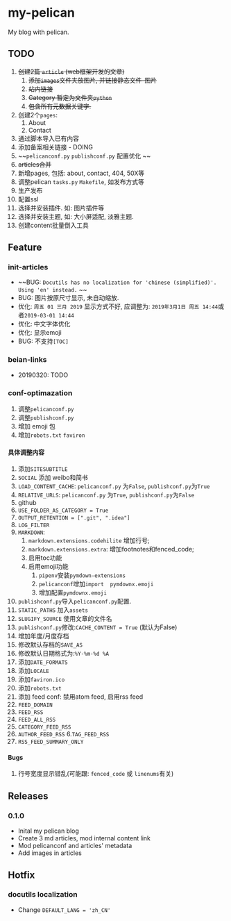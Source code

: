 # my-pelican
My blog with pelican.

## TODO

1. ~~创建2篇 `article` (web框架开发的文章)~~
   1. ~~添加`images`文件夹放图片, 并链接静态文件-图片~~
   2. ~~站内链接~~
   3. ~~Category 暂定为文件夹`python`~~
   4. ~~包含所有元数据关键字.~~
2. 创建2个`pages`:
   1. About
   2. Contact
3. 通过脚本导入已有内容
4. 添加备案相关链接 - DOING
5. ~~`pelicanconf.py` `publishconf.py` 配置优化 ~~
6. ~~articles合并~~
7. 新增pages, 包括: about, contact, 404, 50X等
8. 调整pelican `tasks.py` `Makefile`, 如发布方式等
9. 生产发布
10. 配置ssl
11. 选择并安装插件. 如: 图片插件等
12. 选择并安装主题, 如: 大小屏适配, 淡雅主题.
13. 创建content批量倒入工具

## Feature

### init-articles

- ~~BUG: `Docutils has no localization for 'chinese (simplified)'. Using 'en' instead.` ~~
- BUG: 图片按原尺寸显示, 未自动缩放.
- 优化: `周五 01 三月 2019` 显示方式不好, 应调整为: `2019年3月1日 周五 14:44`或者`2019-03-01 14:44`
- 优化: 中文字体优化
- 优化: 显示emoji
- BUG: 不支持`[TOC]`

### beian-links

- 20190320: TODO

### conf-optimazation

1. 调整`pelicanconf.py`
2. 调整`publishconf.py`
3. 增加 emoji 包
4. 增加`robots.txt` `faviron`

#### 具体调整内容

1. 添加`SITESUBTITLE`
2. `SOCIAL` 添加 weibo和简书
3. `LOAD_CONTENT_CACHE`: `pelicanconf.py` 为`False`, `publishconf.py`为`True`
4. `RELATIVE_URLS`: `pelicanconf.py` 为`True`, `publishconf.py`为`False`
5. github
6. `USE_FOLDER_AS_CATEGORY = True`
7. `OUTPUT_RETENTION = [".git", ".idea"]`
8. `LOG_FILTER`
9. `MARKDOWN`:
   1. `markdown.extensions.codehilite` 增加行号;
   2. `markdown.extensions.extra`: 增加footnotes和fenced_code;
   3. 启用toc功能
   4. 启用emoji功能
      1. `pipenv`安装`pymdown-extensions`
      2. `pelicanconf`增加`import  pymdownx.emoji`
      3. 增加配置`pymdownx.emoji`
10. `publishconf.py`导入`pelicanconf.py`配置.
11. `STATIC_PATHS` 加入`assets`
12. `SLUGIFY_SOURCE` 使用文章的文件名
13. `publishconf.py`修改:`CACHE_CONTENT = True` (默认为False)
14. 增加年度/月度存档
15. 修改默认存档的`SAVE_AS`
16. 修改默认日期格式为:`%Y-%m-%d %A`
17. 添加`DATE_FORMATS`
18. 添加`LOCALE`
19. 添加`faviron.ico`
20. 添加`robots.txt`
21. 添加 feed conf: 禁用atom feed, 启用rss feed
   1. `FEED_DOMAIN`
   2. `FEED_RSS`
   3. `FEED_ALL_RSS`
   4. `CATEGORY_FEED_RSS`
   5. `AUTHOR_FEED_RSS`
   6.`TAG_FEED_RSS`
   7. `RSS_FEED_SUMMARY_ONLY`

#### Bugs

1. 行号宽度显示错乱(可能跟: `fenced_code` 或 `linenums`有关)


## Releases

### 0.1.0

- Inital my pelican blog
- Create 3 md articles, mod internal content link
- Mod pelicanconf and articles' metadata
- Add images in articles

## Hotfix

### docutils localization

- Change `DEFAULT_LANG = 'zh_CN'`
